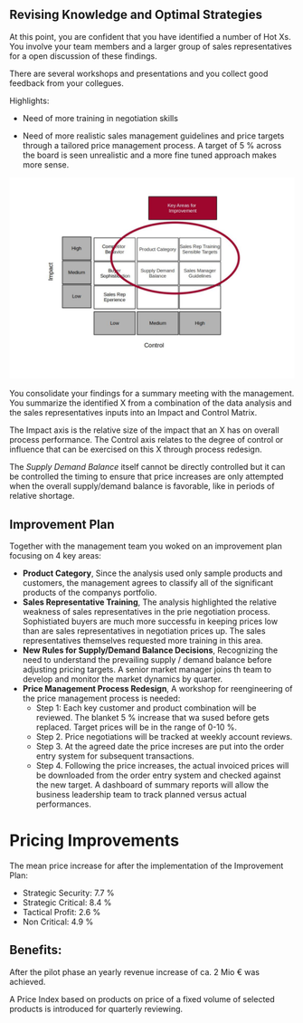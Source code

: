 ## Revising Knowledge and Optimal Strategies


At this point, you are confident that you have identified a number of Hot Xs. 
You involve your team members and a larger group of sales representatives for a open discussion of these findings.

There are several workshops and presentations and you collect good feedback from your collegues. 

Highlights:

- Need of more training in negotiation skills

- Need of more realistic sales management guidelines and price targets through a tailored price management process. A target of 5 % across the board is seen unrealistic and a more fine tuned approach makes more sense. 


![Improvement](./assets/Areas_Improvement.jpg)



You consolidate your findings for a summary meeting with the management. You summarize the identified X from a combination of the data analysis and the sales representatives inputs into an Impact and Control Matrix.

The Impact axis is the relative size of the impact that an X has on overall process performance.
The Control axis relates to the degree of control or influence that can be exercised on this X through process redesign.

The *Supply Demand Balance* itself cannot be directly controlled but it can be controlled the timing to ensure that price increases are only attempted when the overall supply/demand balance is favorable, like in periods of relative shortage.


## Improvement Plan

Together with the management team you woked on an improvement plan focusing on 4 key areas:

- **Product Category**, Since the analysis used only sample products and customers, the management agrees to classify all of the significant products of the companys portfolio.
- **Sales Representative Training**, The analysis highlighted the relative weakness of sales representatives in the prie negotiation process. Sophistiated buyers are much more successfu in keeping prices low than are sales representatives in negotiation prices up. The sales representatives themselves requested more training in this area.
- **New Rules for Supply/Demand Balance Decisions**, Recognizing the need to understand the prevailing supply / demand balance before adjusting pricing targets. A senior market manager joins th team to develop and monitor the market dynamics by quarter.
- **Price Management Process Redesign**, A workshop for reengineering of the price management process is needed:
    - Step 1: Each key customer and product combination will be reviewed. The blanket 5 % increase that wa sused before gets replaced. Target prices will be in the range of 0-10 %.
    - Step 2. Price negotiations will be tracked at weekly account reviews. 
    - Step 3. At the agreed date the price increses are put into the order entry system for subsequent transactions.
    - Step 4. Following the price increases, the actual invoiced prices will be downloaded from the order entry system and checked against the new target. A dashboard of summary reports will allow the business leadership team to track planned versus actual performances.




# Pricing Improvements

The mean price increase for after the implementation of the Improvement Plan:

- Strategic Security: 7.7 %
- Strategic Critical: 8.4 %
- Tactical Profit: 2.6 %
- Non Critical: 4.9 %

## Benefits:

After the pilot phase an yearly revenue increase of ca. 2 Mio € was achieved. 

A Price Index based on products on price of a fixed volume of selected products is introduced for quarterly reviewing.








